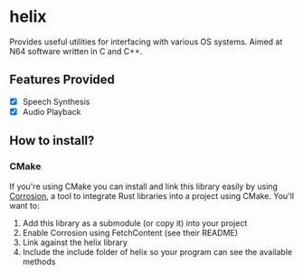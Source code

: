 # helix

Provides useful utilities for interfacing with various OS systems. Aimed at N64 software written in C and C++.

## Features Provided
- [x] Speech Synthesis
- [x] Audio Playback

## How to install?

### CMake
If you're using CMake you can install and link this library easily by using [Corrosion](), a tool to integrate Rust libraries into a project using CMake. You'll want to:

1. Add this library as a submodule (or copy it) into your project
2. Enable Corrosion using FetchContent (see their README)
3. Link against the helix library
4. Include the include folder of helix so your program can see the available methods

